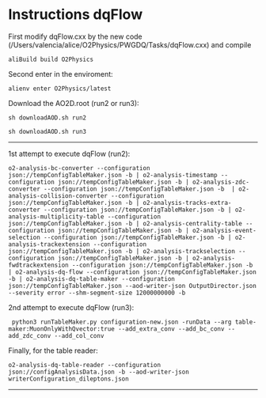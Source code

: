 <!-- doxy
\page refDetectorsMUONMCHEvaluation MCH Evaluation
/doxy -->

# Instructions dqFlow

First modify dqFlow.cxx by the new code (/Users/valencia/alice/O2Physics/PWGDQ/Tasks/dqFlow.cxx) and compile

```shell
aliBuild build O2Physics

```

Second enter in the enviroment:

```shell
alienv enter O2Physics/latest

```

Download the AO2D.root (run2 or run3):

```shell
sh downloadAOD.sh run2

```

```shell
sh downloadAOD.sh run3

```

----------------------------------------------------------------------------------------

1st attempt to execute dqFlow (run2):

```shell
o2-analysis-bc-converter --configuration json://tempConfigTableMaker.json -b | o2-analysis-timestamp --configuration json://tempConfigTableMaker.json -b | o2-analysis-zdc-converter --configuration json://tempConfigTableMaker.json -b  | o2-analysis-collision-converter --configuration json://tempConfigTableMaker.json -b | o2-analysis-tracks-extra-converter --configuration json://tempConfigTableMaker.json -b | o2-analysis-multiplicity-table --configuration json://tempConfigTableMaker.json -b | o2-analysis-centrality-table --configuration json://tempConfigTableMaker.json -b | o2-analysis-event-selection --configuration json://tempConfigTableMaker.json -b | o2-analysis-trackextension --configuration json://tempConfigTableMaker.json -b | o2-analysis-trackselection --configuration json://tempConfigTableMaker.json -b | o2-analysis-fwdtrackextension --configuration json://tempConfigTableMaker.json -b | o2-analysis-dq-flow --configuration json://tempConfigTableMaker.json -b | o2-analysis-dq-table-maker --configuration json://tempConfigTableMaker.json --aod-writer-json OutputDirector.json --severity error --shm-segment-size 12000000000 -b
```

2nd attempt to execute dqFlow (run3):

```shell
 python3 runTableMaker.py configuration-new.json -runData --arg table-maker:MuonOnlyWithQvector:true --add_extra_conv --add_bc_conv --add_zdc_conv --add_col_conv
```

Finally, for the table reader:

```shell
o2-analysis-dq-table-reader --configuration json://configAnalysisData.json -b --aod-writer-json writerConfiguration_dileptons.json
```


--------------------------------------------------------------------------------------

